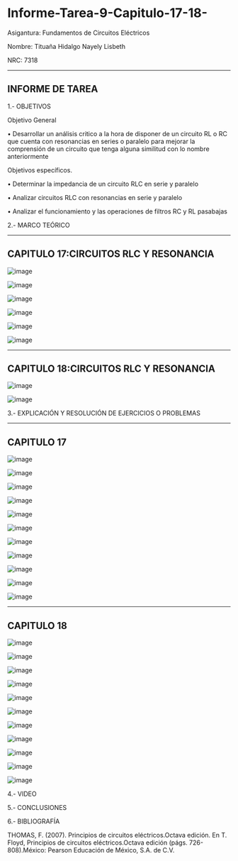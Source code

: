 # Informe-Tarea-9-Capitulo-17-18-

Asigantura: Fundamentos de Circuitos Eléctricos

Nombre: Tituaña Hidalgo Nayely Lisbeth

NRC: 7318

------------------------------------------------------------------------------
INFORME DE TAREA 
------------------------------------------------------------------------------
1.- OBJETIVOS

Objetivo General

• Desarrollar un análisis critico a la hora de disponer de un circuito RL o RC que cuenta con resonancias en series o paralelo para mejorar la comprensión de un circuito que tenga alguna similitud con lo nombre anteriormente

Objetivos específicos.

• Determinar la impedancia de un circuito RLC en serie y paralelo

• Analizar circuitos RLC con resonancias en serie y paralelo

• Analizar el funcionamiento y las operaciones de filtros RC y RL pasabajas

2.- MARCO TEÓRICO

------------------------------------------------------------------------------
CAPITULO 17:CIRCUITOS RLC Y RESONANCIA
------------------------------------------------------------------------------

![image](https://user-images.githubusercontent.com/105722861/187347598-a907a6ac-af82-4d1d-a870-63d5d1ef28b7.png)

![image](https://user-images.githubusercontent.com/105722861/187347610-c13adc20-84b2-4a61-ac04-2d00a2969ee2.png)

![image](https://user-images.githubusercontent.com/105722861/187347628-bdcb3f20-29c3-4961-ab54-fcf565c0d1db.png)

![image](https://user-images.githubusercontent.com/105722861/187347658-5db192e1-f694-411d-88c3-e3bb5297fb01.png)

![image](https://user-images.githubusercontent.com/105722861/187347742-d82d825e-a69b-4e47-a9ec-1a0a69ae6a73.png)

![image](https://user-images.githubusercontent.com/105722861/187347795-1a84b82e-b877-4733-9056-b863d2e8da34.png)

------------------------------------------------------------------------------
CAPITULO 18:CIRCUITOS RLC Y RESONANCIA
------------------------------------------------------------------------------

![image](https://user-images.githubusercontent.com/105722861/187347838-733fb5c3-aedf-45c4-8091-9f44ba064415.png)

![image](https://user-images.githubusercontent.com/105722861/187347865-c88abca9-1529-443c-850a-159fe26b5ff9.png)

3.- EXPLICACIÓN Y RESOLUCIÓN DE EJERCICIOS O PROBLEMAS

------------------------------------------------------------------------------
CAPITULO 17
------------------------------------------------------------------------------

![image](https://user-images.githubusercontent.com/105722861/187305935-14062e74-7975-4874-a59e-7f952add3cf1.png)

![image](https://user-images.githubusercontent.com/105722861/187306284-358d9617-8d93-4f11-944c-a4a649d8f99a.png)

![image](https://user-images.githubusercontent.com/105722861/187306417-4c781259-ab2b-4dbf-bb35-7a30d94d6960.png)

![image](https://user-images.githubusercontent.com/105722861/187306501-f21ffef3-26a3-4518-ac9f-2566af320eb4.png)

![image](https://user-images.githubusercontent.com/105722861/187306685-ea3c6e2a-7b80-4254-9c6b-9486e2d51bc9.png)

![image](https://user-images.githubusercontent.com/105722861/187306888-4927e50e-ee24-44e9-aeb8-ddba1f176c19.png)

![image](https://user-images.githubusercontent.com/105722861/187307728-7c64a56e-5085-4f5a-b225-92e80c660d8c.png)

![image](https://user-images.githubusercontent.com/105722861/187307898-7eb9aa62-7511-4972-9fe5-2c3062007a9a.png)

![image](https://user-images.githubusercontent.com/105722861/187308037-0b9eddd6-484d-4bad-95e8-fdeaa1fc5bae.png)

![image](https://user-images.githubusercontent.com/105722861/187308423-41532592-0775-46bf-9b57-b97de8f684d2.png)

![image](https://user-images.githubusercontent.com/105722861/187308588-f2ac5158-dc0d-40c4-b31a-66ad2eefd1f6.png)

------------------------------------------------------------------------------
CAPITULO 18
------------------------------------------------------------------------------

![image](https://user-images.githubusercontent.com/105722861/187308789-c681162e-d5a8-47da-a1c1-277e57044575.png)

![image](https://user-images.githubusercontent.com/105722861/187308925-234e07e1-c63c-441f-bfc3-ce57a4c04b61.png)

![image](https://user-images.githubusercontent.com/105722861/187309100-703a8095-7428-49d9-b247-a5e82a541ee7.png)

![image](https://user-images.githubusercontent.com/105722861/187309255-5ca92c2b-fecb-4992-8cc0-324b68a128d5.png)

![image](https://user-images.githubusercontent.com/105722861/187309477-dbc1c8be-bf0f-4a3f-84e0-213a3ff71ce5.png)

![image](https://user-images.githubusercontent.com/105722861/187309646-07bb262a-9a7d-44f5-b434-f8dfbfbd034c.png)

![image](https://user-images.githubusercontent.com/105722861/187309849-97b51cdc-6bb2-4d9e-bc02-15393b71b960.png)

![image](https://user-images.githubusercontent.com/105722861/187309954-c61cd035-fbae-4cfd-abe8-8771227e7a30.png)

![image](https://user-images.githubusercontent.com/105722861/187310120-f5ff7a4a-276b-40ed-ba5c-a16f93e9c82f.png)

![image](https://user-images.githubusercontent.com/105722861/187310468-9fb303e6-58d7-4d7d-ba96-504d2f0ff188.png)

![image](https://user-images.githubusercontent.com/105722861/187310586-294650f8-0f17-42cf-a6a8-29f954b08266.png)

4.- VIDEO

5.- CONCLUSIONES

6.- BIBLIOGRAFÍA

THOMAS, F. (2007). Principios de circuitos eléctricos.Octava edición. En T. Floyd, Principios de circuitos eléctricos.Octava edición (págs. 726-808).México: Pearson Educación de México, S.A. de C.V.
